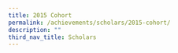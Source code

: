 ```yaml
---
title: 2015 Cohort
permalink: /achievements/scholars/2015-cohort/
description: ""
third_nav_title: Scholars
---
```

